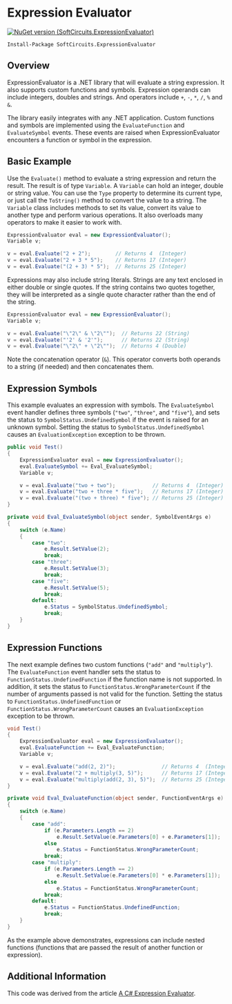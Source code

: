 # Expression Evaluator

[![NuGet version (SoftCircuits.ExpressionEvaluator)](https://img.shields.io/nuget/v/SoftCircuits.ExpressionEvaluator.svg?style=flat-square)](https://www.nuget.org/packages/SoftCircuits.ExpressionEvaluator/)

```
Install-Package SoftCircuits.ExpressionEvaluator
```

## Overview

ExpressionEvaluator is a .NET library that will evaluate a string expression. It also supports custom functions and symbols. Expression operands can include integers, doubles and strings. And operators include `+`, `-`, `*`, `/`, `%` and `&`.

The library easily integrates with any .NET application. Custom functions and symbols are implemented using the `EvaluateFunction` and `EvaluateSymbol` events. These events are raised when ExpressionEvaluator encounters a function or symbol in the expression.

## Basic Example

Use the `Evaluate()` method to evaluate a string expression and return the result. The result is of type `Variable`. A `Variable` can hold an integer, double or string value. You can use the `Type` property to determine its current type, or just call the `ToString()` method to convert the value to a string. The `Variable` class includes methods to set its value, convert its value to another type and perform various operations. It also overloads many operators to make it easier to work with.

```cs
ExpressionEvaluator eval = new ExpressionEvaluator();
Variable v;

v = eval.Evaluate("2 + 2");        // Returns 4  (Integer)
v = eval.Evaluate("2 + 3 * 5");    // Returns 17 (Integer)
v = eval.Evaluate("(2 + 3) * 5");  // Returns 25 (Integer)
```

Expressions may also include string literals. Strings are any text enclosed in either double or single quotes. If the string contains two quotes together, they will be interpreted as a single quote character rather than the end of the string.

```cs
ExpressionEvaluator eval = new ExpressionEvaluator();
Variable v;

v = eval.Evaluate("\"2\" & \"2\"");  // Returns 22 (String)
v = eval.Evaluate("'2' & '2'");      // Returns 22 (String)
v = eval.Evaluate("\"2\" + \"2\"");  // Returns 4 (Double)
```

Note the concatenation operator (`&`). This operator converts both operands to a string (if needed) and then concatenates them.

## Expression Symbols

This example evaluates an expression with symbols. The `EvaluateSymbol` event handler defines three symbols (`"two"`, `"three"`, and `"five"`), and sets the status to `SymbolStatus.UndefinedSymbol` if the event is raised for an unknown symbol. Setting the status to `SymbolStatus.UndefinedSymbol` causes an `EvaluationException` exception to be thrown.

```cs
public void Test()
{
    ExpressionEvaluator eval = new ExpressionEvaluator();
    eval.EvaluateSymbol += Eval_EvaluateSymbol;
    Variable v;

    v = eval.Evaluate("two + two");            // Returns 4  (Integer)
    v = eval.Evaluate("two + three * five");   // Returns 17 (Integer)
    v = eval.Evaluate("(two + three) * five"); // Returns 25 (Integer)
}

private void Eval_EvaluateSymbol(object sender, SymbolEventArgs e)
{
    switch (e.Name)
    {
        case "two":
            e.Result.SetValue(2);
            break;
        case "three":
            e.Result.SetValue(3);
            break;
        case "five":
            e.Result.SetValue(5);
            break;
        default:
            e.Status = SymbolStatus.UndefinedSymbol;
            break;
    }
}
```

## Expression Functions

The next example defines two custom functions (`"add"` and `"multiply"`). The `EvaluateFunction` event handler sets the status to `FunctionStatus.UndefinedFunction` if the function name is not supported. In addition, it sets the status to `FunctionStatus.WrongParameterCount` if the number of arguments passed is not valid for the function. Setting the status to `FunctionStatus.UndefinedFunction` or `FunctionStatus.WrongParameterCount` causes an `EvaluationException` exception to be thrown.

```cs
void Test()
{
    ExpressionEvaluator eval = new ExpressionEvaluator();
    eval.EvaluateFunction += Eval_EvaluateFunction;
    Variable v;

    v = eval.Evaluate("add(2, 2)");               // Returns 4  (Integer)
    v = eval.Evaluate("2 + multiply(3, 5)");      // Returns 17 (Integer)
    v = eval.Evaluate("multiply(add(2, 3), 5)");  // Returns 25 (Integer)
}

private void Eval_EvaluateFunction(object sender, FunctionEventArgs e)
{
    switch (e.Name)
    {
        case "add":
            if (e.Parameters.Length == 2)
                e.Result.SetValue(e.Parameters[0] + e.Parameters[1]);
            else
                e.Status = FunctionStatus.WrongParameterCount;
            break;
        case "multiply":
            if (e.Parameters.Length == 2)
                e.Result.SetValue(e.Parameters[0] * e.Parameters[1]);
            else
                e.Status = FunctionStatus.WrongParameterCount;
            break;
        default:
            e.Status = FunctionStatus.UndefinedFunction;
            break;
    }
}
```

As the example above demonstrates, expressions can include nested functions (functions that are passed the result of another function or expression).

## Additional Information

This code was derived from the article [A C# Expression Evaluator](http://www.blackbeltcoder.com/Articles/algorithms/a-c-expression-evaluator).
